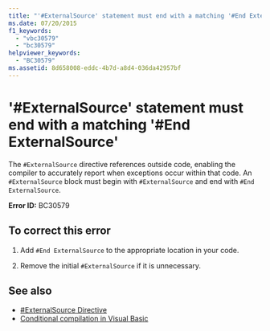 ```yaml
---
title: "'#ExternalSource' statement must end with a matching '#End ExternalSource'"
ms.date: 07/20/2015
f1_keywords: 
  - "vbc30579"
  - "bc30579"
helpviewer_keywords: 
  - "BC30579"
ms.assetid: 8d658008-eddc-4b7d-a8d4-036da42957bf
---
```

# '#ExternalSource' statement must end with a matching '#End ExternalSource'
The `#ExternalSource` directive references outside code, enabling the compiler to accurately report when exceptions occur within that code. An `#ExternalSource` block must begin with `#ExternalSource` and end with `#End ExternalSource`.  
  
 **Error ID:** BC30579  
  
## To correct this error  
  
1.  Add `#End ExternalSource` to the appropriate location in your code.  
  
2.  Remove the initial `#ExternalSource` if it is unnecessary.  
  
## See also
- [#ExternalSource Directive](../../visual-basic/language-reference/directives/externalsource-directive.md)
- [Conditional compilation in Visual Basic](~/docs/visual-basic/programming-guide/program-structure/conditional-compilation.md)
